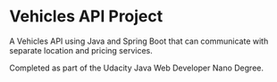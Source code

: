 # Vehicles API Project

A Vehicles API using Java and Spring Boot that can communicate with separate location and pricing services.

Completed as part of the Udacity Java Web Developer Nano Degree.
